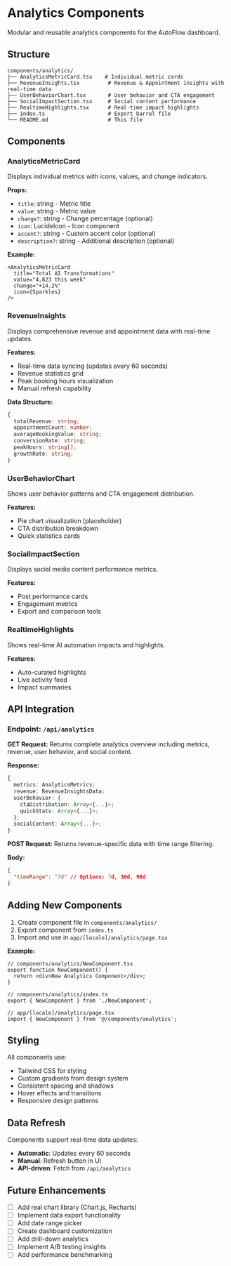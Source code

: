 # Analytics Components

Modular and reusable analytics components for the AutoFlow dashboard.

## Structure

```
components/analytics/
├── AnalyticsMetricCard.tsx    # Individual metric cards
├── RevenueInsights.tsx         # Revenue & Appointment insights with real-time data
├── UserBehaviorChart.tsx       # User behavior and CTA engagement
├── SocialImpactSection.tsx     # Social content performance
├── RealtimeHighlights.tsx      # Real-time impact highlights
├── index.ts                    # Export barrel file
└── README.md                   # This file
```

## Components

### AnalyticsMetricCard
Displays individual metrics with icons, values, and change indicators.

**Props:**
- `title`: string - Metric title
- `value`: string - Metric value
- `change?`: string - Change percentage (optional)
- `icon`: LucideIcon - Icon component
- `accent?`: string - Custom accent color (optional)
- `description?`: string - Additional description (optional)

**Example:**
```tsx
<AnalyticsMetricCard
  title="Total AI Transformations"
  value="4,823 this week"
  change="+14.2%"
  icon={Sparkles}
/>
```

### RevenueInsights
Displays comprehensive revenue and appointment data with real-time updates.

**Features:**
- Real-time data syncing (updates every 60 seconds)
- Revenue statistics grid
- Peak booking hours visualization
- Manual refresh capability

**Data Structure:**
```typescript
{
  totalRevenue: string;
  appointmentCount: number;
  averageBookingValue: string;
  conversionRate: string;
  peakHours: string[];
  growthRate: string;
}
```

### UserBehaviorChart
Shows user behavior patterns and CTA engagement distribution.

**Features:**
- Pie chart visualization (placeholder)
- CTA distribution breakdown
- Quick statistics cards

### SocialImpactSection
Displays social media content performance metrics.

**Features:**
- Post performance cards
- Engagement metrics
- Export and comparison tools

### RealtimeHighlights
Shows real-time AI automation impacts and highlights.

**Features:**
- Auto-curated highlights
- Live activity feed
- Impact summaries

## API Integration

### Endpoint: `/api/analytics`

**GET Request:**
Returns complete analytics overview including metrics, revenue, user behavior, and social content.

**Response:**
```typescript
{
  metrics: AnalyticsMetrics;
  revenue: RevenueInsightsData;
  userBehavior: {
    ctaDistribution: Array<{...}>;
    quickStats: Array<{...}>;
  };
  socialContent: Array<{...}>;
}
```

**POST Request:**
Returns revenue-specific data with time range filtering.

**Body:**
```json
{
  "timeRange": "7d" // Options: 7d, 30d, 90d
}
```

## Adding New Components

1. Create component file in `components/analytics/`
2. Export component from `index.ts`
3. Import and use in `app/[locale]/analytics/page.tsx`

**Example:**
```tsx
// components/analytics/NewComponent.tsx
export function NewComponent() {
  return <div>New Analytics Component</div>;
}

// components/analytics/index.ts
export { NewComponent } from './NewComponent';

// app/[locale]/analytics/page.tsx
import { NewComponent } from '@/components/analytics';
```

## Styling

All components use:
- Tailwind CSS for styling
- Custom gradients from design system
- Consistent spacing and shadows
- Hover effects and transitions
- Responsive design patterns

## Data Refresh

Components support real-time data updates:
- **Automatic**: Updates every 60 seconds
- **Manual**: Refresh button in UI
- **API-driven**: Fetch from `/api/analytics`

## Future Enhancements

- [ ] Add real chart library (Chart.js, Recharts)
- [ ] Implement data export functionality
- [ ] Add date range picker
- [ ] Create dashboard customization
- [ ] Add drill-down analytics
- [ ] Implement A/B testing insights
- [ ] Add performance benchmarking
